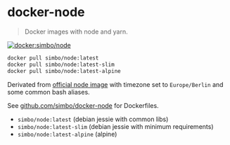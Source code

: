 docker-node
===========

> Docker images with node and yarn.

[![docker:simbo/node](https://img.shields.io/badge/docker-simbo%2Fnode-blue.svg)](https://hub.docker.com/r/simbo/node/tags/)

``` sh
docker pull simbo/node:latest
docker pull simbo/node:latest-slim
docker pull simbo/node:latest-alpine
```

Derivated from [official node image](https://hub.docker.com/_/node/) with
timezone set to `Europe/Berlin` and some common bash aliases.

See [github.com/simbo/docker-node](https://github.com/simbo/docker-node) for
Dockerfiles.

  - `simbo/node:latest` (debian jessie with common libs)
  - `simbo/node:latest-slim` (debian jessie with minimum requirements)
  - `simbo/node:latest-alpine` (alpine)
